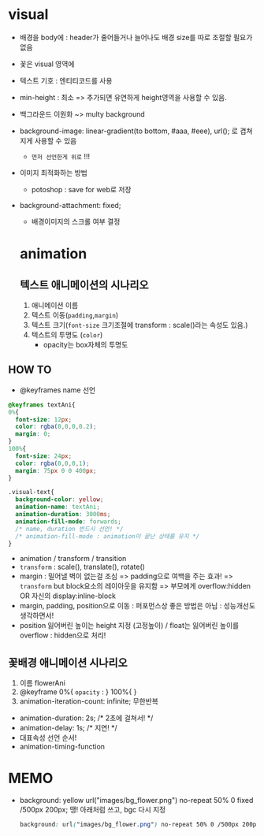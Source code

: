 # visual 
- 배경을 body에 : header가 줄어들거나 늘어나도 배경 size를 따로 조절할 필요가 없음
- 꽃은 visual 영역에
- 텍스트 기호 : 엔티티코드를 사용
- min-height : 최소 => 추가되면 유연하게 height영역을 사용할 수 있음.
- 백그라운드 이원화 ~> multy background
- background-image: linear-gradient(to bottom, #aaa, #eee), url(); 로 겹쳐지게 사용할 수 있음
   + `먼저 선언한게 위로` !!!
- 이미지 최적화하는 방법
   + potoshop : save for web로 저장
- background-attachment: fixed;
   + 배경이미지의 스크롤 여부 결정

  # animation
  ## 텍스트 애니메이션의 시나리오
  1. 애니메이션 이름
  1. 텍스트 이동(`padding`,`margin`)
  1. 텍스트 크기(`font-size` 크기조절에 transform : scale()라는 속성도 있음.)
  1. 텍스트의 투명도 (`color`)
     + opacity는 box자체의 투명도

 ## HOW TO
  - @keyframes name 선언
  ```css
  @keyframes textAni{
  0%{
    font-size: 12px;
    color: rgba(0,0,0,0.2);
    margin: 0;
  }
  100%{
    font-size: 24px;
    color: rgba(0,0,0,1);
    margin: 75px 0 0 400px;
  }

  .visual-text{
    background-color: yellow;
    animation-name: textAni;
    animation-duration: 3000ms;
    animation-fill-mode: forwards;
    /* name, duration 반드시 선언! */
    /* animation-fill-mode : animation이 끝난 상태를 유지 */
  }
```
- animation / transform / transition
- `transform` : scale(), translate(), rotate()
- margin : 밀어낼 벽이 없는걸 조심 => padding으로 여백을 주는 효과! => `transform` but block요소의 레이아웃을 유지함 
  => 부모에게 overflow:hidden OR 자신의 display:inline-block
- margin, padding, position으로 이동 : 퍼포먼스상 좋은 방법은 아님 : 성능개선도 생각하면서! 
- position 잃어버린 높이는 height 지정 (고정높이) / float는 잃어버린 높이를 overflow : hidden으로 처리! 

## 꽃배경 애니메이션 시나리오
1. 이름 flowerAni
1. @keyframe
    0%{ `opacity` : }
    100%{ }  
1. animation-iteration-count: infinite; 무한반복

- animation-duration: 2s;
  /* 2초에 걸쳐서! */
- animation-delay: 1s;
  /* 지연! */
- 대표속성 선언 순서!
- animation-timing-function 


# MEMO
- background: yellow url("images/bg_flower.png") no-repeat 50% 0 fixed /500px 200px;
  땡! 아래처럼 쓰고, bgc 다시 지정
  ```css
  background: url("images/bg_flower.png") no-repeat 50% 0 /500px 200px fixed, linear-gradient(to bottom, #aaa, #eee) repeat 0 0 /100% 100% fixed;
  ```